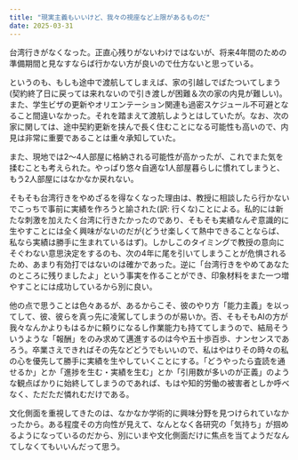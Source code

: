 ```yaml
---
title: "現実主義もいいけど、我々の視座など上限があるものだ"
date: 2025-03-31
---
```


台湾行きがなくなった。正直心残りがないわけではないが、将来4年間のための準備期間と見なすならば行かない方が良いので仕方ないと思っている。

というのも、もしも途中で渡航してしまえば、家の引越しでばたついてしまう(契約終了日に戻っては来れないので引き渡しが困難＆次の家の内見が難しい)。また、学生ビザの更新やオリエンテーション関連も過密スケジュール不可避となること間違いなかった。それを踏まえて渡航しようとはしていたが。なお、次の家に関しては、途中契約更新を挟んで長く住むことになる可能性も高いので、内見は非常に重要であることは重々承知していた。

また、現地では2〜4人部屋に格納される可能性が高かったが、これでまた気を揉むことも考えられた。やっぱり悠々自適な1人部屋暮らしに慣れてしまうと、もう2人部屋にはなかなか戻れない。

そもそも台湾行きをやめざるを得なくなった理由は、教授に相談したら行かないでこっちで事前に実績を作ろうと諭された(訳: 行くな)ことによる。私的には新たな刺激を加えたく台湾に行きたかったのであり、そもそも実績なんぞ意識的に生やすことには全く興味がないのだが(どうせ楽しくて熱中できることならば、私なら実績は勝手に生まれているはず)。しかしこのタイミングで教授の意向にそぐわない意思決定をするのも、次の4年に尾を引いてしまうことが危惧されるため、あまり有効打ではないのは確かであった。逆に「台湾行きをやめてあなたのところに残りましたよ」という事実を作ることができ、印象材料をまた一つ増やすことには成功しているから別に良い。

他の点で思うことは色々あるが、あるからこそ、彼のやり方「能力主義」を以ってして、彼、彼らを真っ先に凌駕してしまうのが易いか。否、そもそもAIの方が我々なんかよりもはるかに頼りになるし作業能力も持ててしまうので、結局そういうような「報酬」をのみ求めて邁進するのは今や五十歩百歩、ナンセンスであろう。卒業さえできればその先などどうでもいいので、私はやはりその時々の私の心を優先して勝手に実績を生やしていくことにする。「どうやったら査読を通せるか」とか「進捗を生む・実績を生む」とか「引用数が多いのが正義」のような観点ばかりに始終してしまうのであれば、もはや知的労働の被害者としか呼べなく、ただただ憐れむだけである。

文化側面を重視してきたのは、なかなか学術的に興味分野を見つけられていなかったから。ある程度その方向性が見えて、なんとなく各研究の「気持ち」が掴めるようになっているのだから、別にいまや文化側面だけに焦点を当てようだなんてしなくてもいいんだって思う。